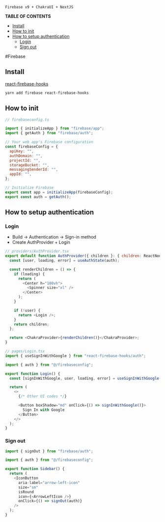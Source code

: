 `Firebase v9 + ChakraUI + NextJS`

**TABLE OF CONTENTS**

- [Install](#install)
- [How to init](#how-to-init)
- [How to setup authentication](#how-to-setup-authentication)
  - [Login](#login)
  - [Sign out](#sign-out)

#Firebase

## Install

[react-firebase-hooks](https://www.npmjs.com/package/react-firebase-hooks)

```bash
yarn add firebase react-firebase-hooks
```

## How to init

```js
// firebaseconfig.ts

import { initializeApp } from "firebase/app";
import { getAuth } from "firebase/auth";

// Your web app's Firebase configuration
const firebaseConfig = {
  apiKey: "",
  authDomain: "",
  projectId: "",
  storageBucket: "",
  messagingSenderId: "",
  appId: "",
};

// Initialize Firebase
export const app = initializeApp(firebaseConfig);
export const auth = getAuth();
```

## How to setup authentication

### Login

- Build -> Authentication -> Sign-in method
- Create AuthProvider + Login

```js
// providers/AuthProvider.tsx
export default function AuthProvider({ children }: { children: ReactNode }) {
  const [user, loading, error] = useAuthState(auth);

  const renderChildren = () => {
    if (loading) {
      return (
        <Center h="100vh">
          <Spinner size="xl" />
        </Center>
      );
    }

    if (!user) {
      return <Login />;
    }
    return children;
  };

  return <ChakraProvider>{renderChildren()}</ChakraProvider>;
}
```

```js
// pages/Login.tsx
import { useSignInWithGoogle } from "react-firebase-hooks/auth";

import { auth } from "@/firebaseconfig";

export function Login() {
  const [signInWithGoogle, user, loading, error] = useSignInWithGoogle(auth);

  return (
    <>
      {/* Other UI codes */}

      <Button boxShadow="md" onClick={() => signInWithGoogle()}>
        Sign In with Google
      </Button>
    </>
  );
}
```

### Sign out

```js
import { signOut } from "firebase/auth";

import { auth } from "@/firebaseconfig";

export function Sidebar() {
  return (
    <IconButton
      aria-label="arrow-left-icon"
      size="sm"
      isRound
      icon={<ArrowLeftIcon />}
      onClick={() => signOut(auth)}
    />
  );
}
```
